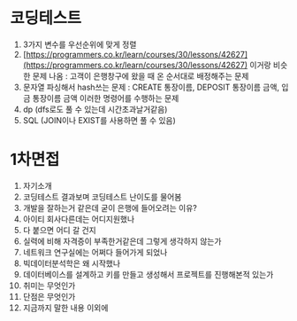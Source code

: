 


# 코딩테스트
1. 3가지 변수를 우선순위에 맞게 정렬
2.  [https://programmers.co.kr/learn/courses/30/lessons/42627](https://programmers.co.kr/learn/courses/30/lessons/42627) 이거랑 비슷한 문제 나옴 : 고객이 은행창구에 왔을 때 온 순서대로 배정해주는 문제
3.  문자열 파싱해서 hash쓰는 문제 : CREATE 통장이름, DEPOSIT 통장이름 금액, 입금 통장이름 금액 이러한 명령어를 수행하는 문제 
4. dp (dfs로도 풀 수 있는데 시간초과날거같음)
5. SQL (JOIN이나 EXIST를 사용하면 풀 수 있음)

# 1차면접
1. 자기소개
2. 코딩테스트 결과보며 코딩테스트 난이도를 물어봄
3. 개발을 잘하는거 같은데 굳이 은행에 들어오려는 이유?
4. 아이티 회사다른데는 어디지원했나
5. 다 붙으면 어디 갈 건지
6. 실력에 비해 자격증이 부족한거같은데 그렇게 생각하지 않는가
7. 네트워크 연구실에는 어쩌다 들어가게 되었나
8. 빅데이터분석학은 왜 시작했나
9. 데이터베이스를 설계하고 키를 만들고 생성해서 프로젝트를 진행해본적 있는가
10. 취미는 무엇인가
11. 단점은 무엇인가
12. 지금까지 말한 내용 이외에 


<!--stackedit_data:
eyJoaXN0b3J5IjpbMzA3MjI5MTE0LDQ1NjAwOTczMl19
-->